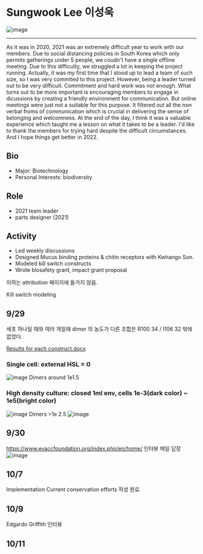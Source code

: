 # Sungwook Lee 이성욱
![image](https://user-images.githubusercontent.com/87188354/135876887-8119d791-efa7-4468-ab8a-aa6442c65a8b.png)

---

As it was in 2020, 2021 was an extremely difficult year to work with our members. Due to social distancing policies in South Korea which only permits gatherings under 5 people, we coudn't have a single offline meeting. Due to this difficulty, we struggled a lot in keeping the project running. Actually, it was my first time that I stood up to lead a team of such size, so I was very commited to this project. However, being a leader turned out to be very difficult. Commitment and hard work was not enough. What turns out to be more important is encouraging members to engage in dicussions by creating a friendly environment for communication. But online meetings were just not a suitable for this purpose. It filtered out all the non verbal froms of communication which is crucial in delivering the sense of belonging and welcomness. At the end of the day, I think it was a valuable experience which taught me a lesson on what it takes to be a leader. I'd like to thank the members for trying hard despite the difficult circumstances. And I hope things get better in 2022. 

## Bio
* Major: Biotechnology
* Personal Interests: biodiversity

## Role
* 2021 team leader
* parts designer (2021)

## Activity
* Led weekly discussions
* Designed Mucus binding proteins & chitin receptors with Kwhango Son.
* Modeled kill switch constructs
* Wrote biosafety grant, impact grant proposal







이하는 attribution 페이지에 들가지 않음. 

 Kill switch modeling 
## 9/29
세포 하나일 때와 여러 개일때 dimer 의 농도가 다른 조합은 R100 34 / I106 32 밖에 없었다. 

[Results for each construct.docx](https://github.com/KUAS-Korea/KUAS-2021-igem/files/7252979/Results.for.each.construct.docx)
### Single cell: external HSL = 0
![image](https://user-images.githubusercontent.com/87188354/135295998-2e6ae6fe-4ebb-4ec2-a4a8-2bbf78ebb45b.png)
Dimers around 1e1.5

### High density culture: closed 1ml env, cells 1e-3(dark color) ~ 1e5(bright color) 
![image](https://user-images.githubusercontent.com/87188354/135296285-d6b808c3-11e8-4cff-aed6-674428672736.png)
Dimers >1e 2.5
![image](https://user-images.githubusercontent.com/87188354/135296306-2c1edd0a-9f53-4468-bbee-e1bfce6c6a0d.png)

## 9/30
https://www.evaccfoundation.org/index.php/en/home/
인터뷰 메일 답장
![image](https://user-images.githubusercontent.com/87188354/135440418-e8a4a18e-c68f-4696-a647-d9d95c7b614c.png)

## 10/7
Implementation Current conservation efforts 작성 완료

## 10/9
Edgardo Griffith 인터뷰

## 10/11
